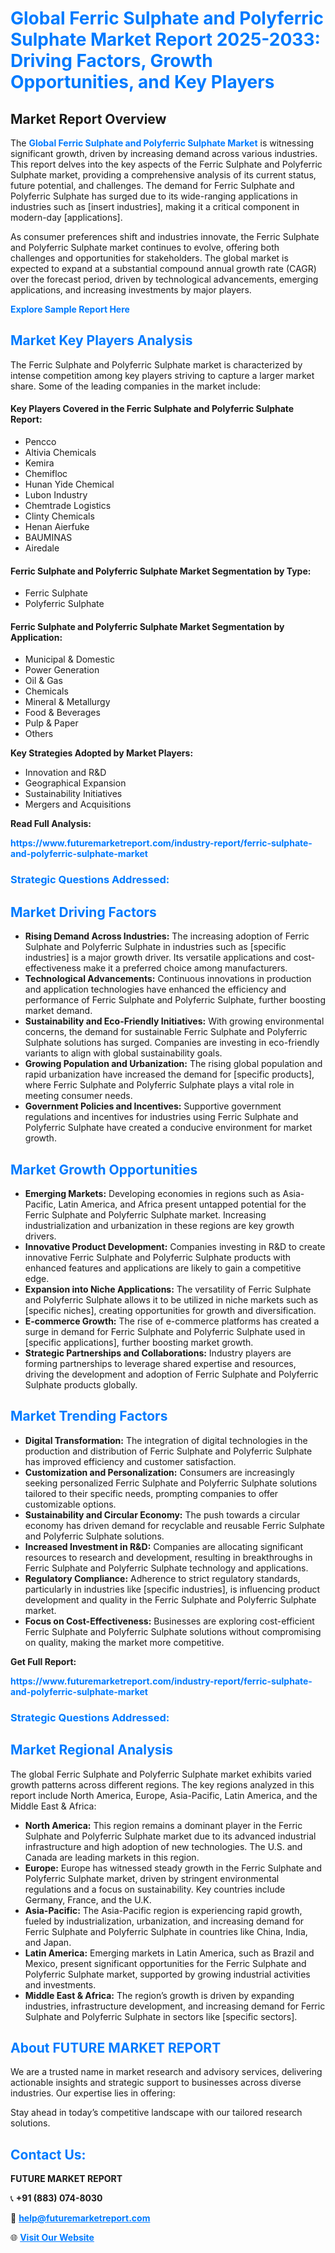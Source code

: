 <h1 style="color: #007BFF;">Global Ferric Sulphate and Polyferric Sulphate Market Report 2025-2033: Driving Factors, Growth Opportunities, and Key Players</h1>

<section id="overview">
<h2>Market Report Overview</h2>
<p>The <a href="https://www.futuremarketreport.com/industry-report/ferric-sulphate-and-polyferric-sulphate-market" style="color: #007BFF; text-decoration: none;"><strong>Global Ferric Sulphate and Polyferric Sulphate Market</strong></a> is witnessing significant growth, driven by increasing demand across various industries. This report delves into the key aspects of the Ferric Sulphate and Polyferric Sulphate market, providing a comprehensive analysis of its current status, future potential, and challenges. The demand for Ferric Sulphate and Polyferric Sulphate has surged due to its wide-ranging applications in industries such as [insert industries], making it a critical component in modern-day [applications].</p>
<p>As consumer preferences shift and industries innovate, the Ferric Sulphate and Polyferric Sulphate market continues to evolve, offering both challenges and opportunities for stakeholders. The global market is expected to expand at a substantial compound annual growth rate (CAGR) over the forecast period, driven by technological advancements, emerging applications, and increasing investments by major players.</p>
</section>

<section id="overview">
<p><a href="https://www.futuremarketreport.com/request-sample/reportId=54363" style="color: #007BFF; text-decoration: none;"><strong>Explore Sample Report Here</strong></a></p>
</section>

<section id="key-players">
<h2 style="color: #007BFF;">Market Key Players Analysis</h2>
<p>The Ferric Sulphate and Polyferric Sulphate market is characterized by intense competition among key players striving to capture a larger market share. Some of the leading companies in the market include:</p>
<h4>Key Players Covered in the Ferric Sulphate and Polyferric Sulphate Report:</h4>
<ul><li>Pencco</li><li>Altivia Chemicals</li><li>Kemira</li><li>Chemifloc</li><li>Hunan Yide Chemical</li><li>Lubon Industry</li><li>Chemtrade Logistics</li><li>Clinty Chemicals</li><li>Henan Aierfuke</li><li>BAUMINAS</li><li>Airedale</li></ul>
<h4>Ferric Sulphate and Polyferric Sulphate Market Segmentation by Type:</h4>
<ul><li>Ferric Sulphate</li><li>Polyferric Sulphate</li></ul>

<h4>Ferric Sulphate and Polyferric Sulphate Market Segmentation by Application:</h4>
<ul><li>Municipal &amp; Domestic</li><li>Power Generation</li><li>Oil &amp; Gas</li><li>Chemicals</li><li>Mineral &amp; Metallurgy</li><li>Food &amp; Beverages</li><li>Pulp &amp; Paper</li><li>Others</li></ul>
<p><strong>Key Strategies Adopted by Market Players:</strong></p>
<ul>
<li>Innovation and R&D</li>
<li>Geographical Expansion</li>
<li>Sustainability Initiatives</li>
<li>Mergers and Acquisitions</li>
</ul>
</section>

<section>
<p><strong>Read Full Analysis: </strong></p><a href="https://www.futuremarketreport.com/industry-report/ferric-sulphate-and-polyferric-sulphate-market" style="color: #007BFF; text-decoration: none;"><strong>https://www.futuremarketreport.com/industry-report/ferric-sulphate-and-polyferric-sulphate-market</strong></a>
<h3 style="color: #007BFF;">Strategic Questions Addressed:</h3>
</section>

<section id="driving-factors">
<h2 style="color: #007BFF;">Market Driving Factors</h2>
<ul>
<li><strong>Rising Demand Across Industries:</strong> The increasing adoption of Ferric Sulphate and Polyferric Sulphate in industries such as [specific industries] is a major growth driver. Its versatile applications and cost-effectiveness make it a preferred choice among manufacturers.</li>
<li><strong>Technological Advancements:</strong> Continuous innovations in production and application technologies have enhanced the efficiency and performance of Ferric Sulphate and Polyferric Sulphate, further boosting market demand.</li>
<li><strong>Sustainability and Eco-Friendly Initiatives:</strong> With growing environmental concerns, the demand for sustainable Ferric Sulphate and Polyferric Sulphate solutions has surged. Companies are investing in eco-friendly variants to align with global sustainability goals.</li>
<li><strong>Growing Population and Urbanization:</strong> The rising global population and rapid urbanization have increased the demand for [specific products], where Ferric Sulphate and Polyferric Sulphate plays a vital role in meeting consumer needs.</li>
<li><strong>Government Policies and Incentives:</strong> Supportive government regulations and incentives for industries using Ferric Sulphate and Polyferric Sulphate have created a conducive environment for market growth.</li>
</ul>
</section>

<section id="growth-opportunities">
<h2 style="color: #007BFF;">Market Growth Opportunities</h2>
<ul>
<li><strong>Emerging Markets:</strong> Developing economies in regions such as Asia-Pacific, Latin America, and Africa present untapped potential for the Ferric Sulphate and Polyferric Sulphate market. Increasing industrialization and urbanization in these regions are key growth drivers.</li>
<li><strong>Innovative Product Development:</strong> Companies investing in R&D to create innovative Ferric Sulphate and Polyferric Sulphate products with enhanced features and applications are likely to gain a competitive edge.</li>
<li><strong>Expansion into Niche Applications:</strong> The versatility of Ferric Sulphate and Polyferric Sulphate allows it to be utilized in niche markets such as [specific niches], creating opportunities for growth and diversification.</li>
<li><strong>E-commerce Growth:</strong> The rise of e-commerce platforms has created a surge in demand for Ferric Sulphate and Polyferric Sulphate used in [specific applications], further boosting market growth.</li>
<li><strong>Strategic Partnerships and Collaborations:</strong> Industry players are forming partnerships to leverage shared expertise and resources, driving the development and adoption of Ferric Sulphate and Polyferric Sulphate products globally.</li>
</ul>
</section>

<section id="trending-factors">
<h2 style="color: #007BFF;">Market Trending Factors</h2>
<ul>
<li><strong>Digital Transformation:</strong> The integration of digital technologies in the production and distribution of Ferric Sulphate and Polyferric Sulphate has improved efficiency and customer satisfaction.</li>
<li><strong>Customization and Personalization:</strong> Consumers are increasingly seeking personalized Ferric Sulphate and Polyferric Sulphate solutions tailored to their specific needs, prompting companies to offer customizable options.</li>
<li><strong>Sustainability and Circular Economy:</strong> The push towards a circular economy has driven demand for recyclable and reusable Ferric Sulphate and Polyferric Sulphate solutions.</li>
<li><strong>Increased Investment in R&D:</strong> Companies are allocating significant resources to research and development, resulting in breakthroughs in Ferric Sulphate and Polyferric Sulphate technology and applications.</li>
<li><strong>Regulatory Compliance:</strong> Adherence to strict regulatory standards, particularly in industries like [specific industries], is influencing product development and quality in the Ferric Sulphate and Polyferric Sulphate market.</li>
<li><strong>Focus on Cost-Effectiveness:</strong> Businesses are exploring cost-efficient Ferric Sulphate and Polyferric Sulphate solutions without compromising on quality, making the market more competitive.</li>
</ul>
</section>

<section>
<p><strong>Get Full Report: </strong></p><a href="https://www.futuremarketreport.com/industry-report/ferric-sulphate-and-polyferric-sulphate-market" style="color: #007BFF; text-decoration: none;"><strong>https://www.futuremarketreport.com/industry-report/ferric-sulphate-and-polyferric-sulphate-market</strong></a>
<h3 style="color: #007BFF;">Strategic Questions Addressed:</h3>
</section>


<section id="regional-analysis">
<h2 style="color: #007BFF;">Market Regional Analysis</h2>
<p>The global Ferric Sulphate and Polyferric Sulphate market exhibits varied growth patterns across different regions. The key regions analyzed in this report include North America, Europe, Asia-Pacific, Latin America, and the Middle East & Africa:</p>
<ul>
<li><strong>North America:</strong> This region remains a dominant player in the Ferric Sulphate and Polyferric Sulphate market due to its advanced industrial infrastructure and high adoption of new technologies. The U.S. and Canada are leading markets in this region.</li>
<li><strong>Europe:</strong> Europe has witnessed steady growth in the Ferric Sulphate and Polyferric Sulphate market, driven by stringent environmental regulations and a focus on sustainability. Key countries include Germany, France, and the U.K.</li>
<li><strong>Asia-Pacific:</strong> The Asia-Pacific region is experiencing rapid growth, fueled by industrialization, urbanization, and increasing demand for Ferric Sulphate and Polyferric Sulphate in countries like China, India, and Japan.</li>
<li><strong>Latin America:</strong> Emerging markets in Latin America, such as Brazil and Mexico, present significant opportunities for the Ferric Sulphate and Polyferric Sulphate market, supported by growing industrial activities and investments.</li>
<li><strong>Middle East & Africa:</strong> The region’s growth is driven by expanding industries, infrastructure development, and increasing demand for Ferric Sulphate and Polyferric Sulphate in sectors like [specific sectors].</li>
</ul>
</section>

<footer>
<h2 style="color: #007BFF;">About FUTURE MARKET REPORT</h2>
<p>We are a trusted name in market research and advisory services, delivering actionable insights and strategic support to businesses across diverse industries. Our expertise lies in offering:</p>

<p>Stay ahead in today’s competitive landscape with our tailored research solutions.</p>

<h2 style="color: #007BFF;">Contact Us:</h2>
<p><strong>FUTURE MARKET REPORT</strong></p>
<p>📞 <strong>+91 (883) 074-8030</strong></p>
<p>📧 <strong><a href="mailto:help@futuremarketreport.com" style="color: #007BFF;">help@futuremarketreport.com</a></strong></p>
<p>🌐 <strong><a href="https://www.futuremarketreport.com/" style="color: #007BFF;">Visit Our Website</a></strong></p>
</footer>